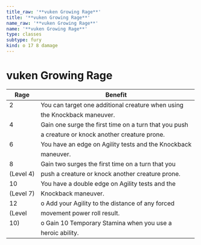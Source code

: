 ```yaml
---
title_raw: '**vuken Growing Rage**'
title: '**vuken Growing Rage**'
name_raw: '**vuken Growing Rage**'
name: '**vuken Growing Rage**'
type: classes
subtype: fury
kind: o 17 8 damage
---
```


# **vuken Growing Rage**

| Rage      | Benefit                                               |
| --------- | ----------------------------------------------------- |
| 2         | You can target one additional creature when using     |
|           | the Knockback maneuver.                               |
| 4         | Gain one surge the first time on a turn that you push |
|           | a creature or knock another creature prone.           |
| 6         | You have an edge on Agility tests and the Knockback   |
|           | maneuver.                                             |
| 8         | Gain two surges the first time on a turn that you     |
| (Level 4) | push a creature or knock another creature prone.      |
| 10        | You have a double edge on Agility tests and the       |
| (Level 7) | Knockback maneuver.                                   |
| 12        | o Add your Agility to the distance of any forced      |
| (Level    | movement power roll result.                           |
| 10)       | o Gain 10 Temporary Stamina when you use a            |
|           | heroic ability.                                       |
